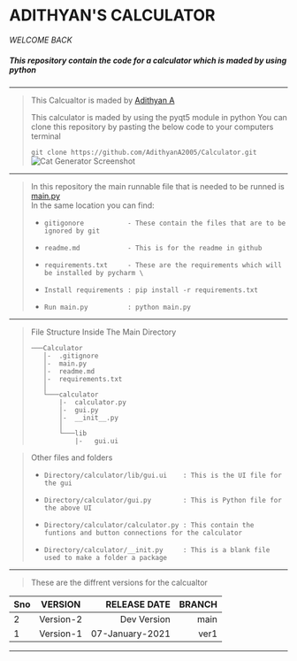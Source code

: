 # ADITHYAN'S CALCULATOR
_WELCOME BACK_

##### This repository contain the code for a calculator which is maded by using python

---


> This Calcualtor is maded by [Adithyan A](https://github.com/adithyana2005/)
>
> This calculator is maded by using the pyqt5 module in python 
> You can clone this repository by pasting the below code to your computers terminal 
>
> ```git clone https://github.com/AdithyanA2005/Calculator.git```
> ![Cat Generator Screenshot](https://github.com/AdithyanA2005/JS_Simple_Programs/blob/main/01-Cat_Generator/github/snapshot.png)

***
> In this repository the main runnable file that is needed to be runned is [main.py](https://github.com/AdithyanA2005/Calculator/blob/main/main.py) \
> In the same location you can find:
> *     gitigonore           - These contain the files that are to be ignored by git
> *     readme.md            - This is for the readme in github
> *     requirements.txt     - These are the requirements which will be installed by pycharm \
> *     Install requirements : pip install -r requirements.txt
> *     Run main.py          : python main.py


***
> File Structure Inside The Main Directory 
> ```
> ───Calculator
>    │-  .gitignore
>    │-  main.py
>    │-  readme.md
>    │-  requirements.txt
>    │
>    └───calculator
>        |-  calculator.py
>        │-  gui.py
>        │-  __init__.py
>        │
>        └───lib
>            |-   gui.ui      
> ```

> Other files and folders
>
> *     Directory/calculator/lib/gui.ui    : This is the UI file for the gui
> *     Directory/calculator/gui.py        : This is Python file for the above UI
> *     Directory/calculator/calculator.py : This contain the funtions and button connections for the calculator
> *     Directory/calculator/__init.py     : This is a blank file used to make a folder a package

***
> These are the diffrent versions for the calcualtor

| Sno |  VERSION  |   RELEASE DATE  | BRANCH |
| --- |:---------:| ---------------:| ------:|
|  2  | Version-2 |   Dev Version   |  main  |
|  1  | Version-1 | 07-January-2021 |  ver1  |

***
